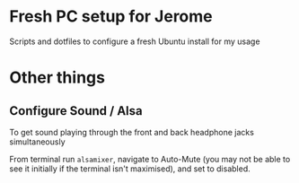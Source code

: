# Fresh PC setup for Jerome

Scripts and dotfiles to configure a fresh Ubuntu install for my usage


# Other things

## Configure Sound / Alsa

To get sound playing through the front and back headphone jacks simultaneously

From terminal run `alsamixer`, navigate to Auto-Mute (you may not be able to see it initially if the terminal isn't maximised), and set to disabled.
